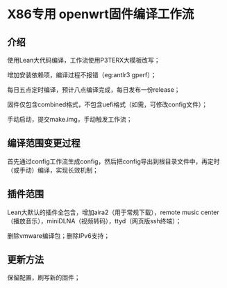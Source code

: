 # X86专用 openwrt固件编译工作流

## 介绍

使用Lean大代码编译，工作流使用P3TERX大模板改写；

增加安装依赖项，编译过程不报错（eg:antlr3 gperf）；

每日五点定时编译，预计八点编译完成，每日发布一份release；

固件仅包含combined格式，不包含uefi格式（如需，可修改config文件）；

手动启动，提交make.img，手动触发工作流；

## 编译范围变更过程

首先通过config工作流生成config，然后把config导出到根目录文件中，再定时（或手动）编译，实现长效机制；

## 插件范围

Lean大默认的插件全包含，增加aira2（用于常规下载），remote music center（播放音乐），miniDLNA（视频转码），ttyd（网页版ssh终端）；

删除vmware编译包；删除IPv6支持；

## 更新方法

保留配置，刷写新的固件；
